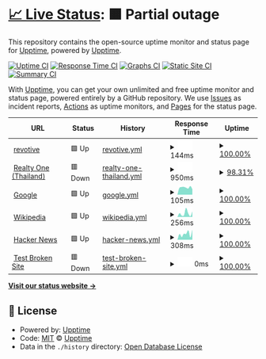 # [📈 Live Status](https://demo.upptime.js.org): <!--live status--> **🟧 Partial outage**

This repository contains the open-source uptime monitor and status page for [Upptime](https://upptime.js.org), powered by [Upptime](https://github.com/upptime/upptime).

[![Uptime CI](https://github.com/revotive/revotive/workflows/Uptime%20CI/badge.svg)](https://github.com/revotive/revotive/actions?query=workflow%3A%22Uptime+CI%22)
[![Response Time CI](https://github.com/revotive/revotive/workflows/Response%20Time%20CI/badge.svg)](https://github.com/revotive/revotive/actions?query=workflow%3A%22Response+Time+CI%22)
[![Graphs CI](https://github.com/revotive/revotive/workflows/Graphs%20CI/badge.svg)](https://github.com/revotive/revotive/actions?query=workflow%3A%22Graphs+CI%22)
[![Static Site CI](https://github.com/revotive/revotive/workflows/Static%20Site%20CI/badge.svg)](https://github.com/revotive/revotive/actions?query=workflow%3A%22Static+Site+CI%22)
[![Summary CI](https://github.com/revotive/revotive/workflows/Summary%20CI/badge.svg)](https://github.com/revotive/revotive/actions?query=workflow%3A%22Summary+CI%22)

With [Upptime](https://upptime.js.org), you can get your own unlimited and free uptime monitor and status page, powered entirely by a GitHub repository. We use [Issues](https://github.com/upptime/upptime/issues) as incident reports, [Actions](https://github.com/revotive/revotive/actions) as uptime monitors, and [Pages](https://demo.upptime.js.org) for the status page.

<!--start: status pages-->
<!-- This summary is generated by Upptime (https://github.com/upptime/upptime) -->
<!-- Do not edit this manually, your changes will be overwritten -->
<!-- prettier-ignore -->
| URL | Status | History | Response Time | Uptime |
| --- | ------ | ------- | ------------- | ------ |
| <img alt="" src="https://icons.duckduckgo.com/ip3/www.revotive.com.ico" height="13"> [revotive](https://www.revotive.com) | 🟩 Up | [revotive.yml](https://github.com/rajcharin/upptime/commits/HEAD/history/revotive.yml) | <details><summary><img alt="Response time graph" src="./graphs/revotive/response-time-week.png" height="20"> 144ms</summary><br><a href="https://revotive.github.io/revotive/history/revotive"><img alt="Response time 137" src="https://img.shields.io/endpoint?url=https%3A%2F%2Fraw.githubusercontent.com%2Frajcharin%2Fupptime%2FHEAD%2Fapi%2Frevotive%2Fresponse-time.json"></a><br><a href="https://revotive.github.io/revotive/history/revotive"><img alt="24-hour response time 146" src="https://img.shields.io/endpoint?url=https%3A%2F%2Fraw.githubusercontent.com%2Frajcharin%2Fupptime%2FHEAD%2Fapi%2Frevotive%2Fresponse-time-day.json"></a><br><a href="https://revotive.github.io/revotive/history/revotive"><img alt="7-day response time 144" src="https://img.shields.io/endpoint?url=https%3A%2F%2Fraw.githubusercontent.com%2Frajcharin%2Fupptime%2FHEAD%2Fapi%2Frevotive%2Fresponse-time-week.json"></a><br><a href="https://revotive.github.io/revotive/history/revotive"><img alt="30-day response time 139" src="https://img.shields.io/endpoint?url=https%3A%2F%2Fraw.githubusercontent.com%2Frajcharin%2Fupptime%2FHEAD%2Fapi%2Frevotive%2Fresponse-time-month.json"></a><br><a href="https://revotive.github.io/revotive/history/revotive"><img alt="1-year response time 145" src="https://img.shields.io/endpoint?url=https%3A%2F%2Fraw.githubusercontent.com%2Frajcharin%2Fupptime%2FHEAD%2Fapi%2Frevotive%2Fresponse-time-year.json"></a></details> | <details><summary><a href="https://revotive.github.io/revotive/history/revotive">100.00%</a></summary><a href="https://revotive.github.io/revotive/history/revotive"><img alt="All-time uptime 98.56%" src="https://img.shields.io/endpoint?url=https%3A%2F%2Fraw.githubusercontent.com%2Frajcharin%2Fupptime%2FHEAD%2Fapi%2Frevotive%2Fuptime.json"></a><br><a href="https://revotive.github.io/revotive/history/revotive"><img alt="24-hour uptime 100.00%" src="https://img.shields.io/endpoint?url=https%3A%2F%2Fraw.githubusercontent.com%2Frajcharin%2Fupptime%2FHEAD%2Fapi%2Frevotive%2Fuptime-day.json"></a><br><a href="https://revotive.github.io/revotive/history/revotive"><img alt="7-day uptime 100.00%" src="https://img.shields.io/endpoint?url=https%3A%2F%2Fraw.githubusercontent.com%2Frajcharin%2Fupptime%2FHEAD%2Fapi%2Frevotive%2Fuptime-week.json"></a><br><a href="https://revotive.github.io/revotive/history/revotive"><img alt="30-day uptime 100.00%" src="https://img.shields.io/endpoint?url=https%3A%2F%2Fraw.githubusercontent.com%2Frajcharin%2Fupptime%2FHEAD%2Fapi%2Frevotive%2Fuptime-month.json"></a><br><a href="https://revotive.github.io/revotive/history/revotive"><img alt="1-year uptime 95.99%" src="https://img.shields.io/endpoint?url=https%3A%2F%2Fraw.githubusercontent.com%2Frajcharin%2Fupptime%2FHEAD%2Fapi%2Frevotive%2Fuptime-year.json"></a></details>
| <img alt="" src="https://icons.duckduckgo.com/ip3/www.r1estate.com.ico" height="13"> [Realty One (Thailand)](https://www.r1estate.com) | 🟥 Down | [realty-one-thailand.yml](https://github.com/rajcharin/upptime/commits/HEAD/history/realty-one-thailand.yml) | <details><summary><img alt="Response time graph" src="./graphs/realty-one-thailand/response-time-week.png" height="20"> 950ms</summary><br><a href="https://revotive.github.io/revotive/history/realty-one-thailand"><img alt="Response time 1268" src="https://img.shields.io/endpoint?url=https%3A%2F%2Fraw.githubusercontent.com%2Frajcharin%2Fupptime%2FHEAD%2Fapi%2Frealty-one-thailand%2Fresponse-time.json"></a><br><a href="https://revotive.github.io/revotive/history/realty-one-thailand"><img alt="24-hour response time 934" src="https://img.shields.io/endpoint?url=https%3A%2F%2Fraw.githubusercontent.com%2Frajcharin%2Fupptime%2FHEAD%2Fapi%2Frealty-one-thailand%2Fresponse-time-day.json"></a><br><a href="https://revotive.github.io/revotive/history/realty-one-thailand"><img alt="7-day response time 950" src="https://img.shields.io/endpoint?url=https%3A%2F%2Fraw.githubusercontent.com%2Frajcharin%2Fupptime%2FHEAD%2Fapi%2Frealty-one-thailand%2Fresponse-time-week.json"></a><br><a href="https://revotive.github.io/revotive/history/realty-one-thailand"><img alt="30-day response time 633" src="https://img.shields.io/endpoint?url=https%3A%2F%2Fraw.githubusercontent.com%2Frajcharin%2Fupptime%2FHEAD%2Fapi%2Frealty-one-thailand%2Fresponse-time-month.json"></a><br><a href="https://revotive.github.io/revotive/history/realty-one-thailand"><img alt="1-year response time 940" src="https://img.shields.io/endpoint?url=https%3A%2F%2Fraw.githubusercontent.com%2Frajcharin%2Fupptime%2FHEAD%2Fapi%2Frealty-one-thailand%2Fresponse-time-year.json"></a></details> | <details><summary><a href="https://revotive.github.io/revotive/history/realty-one-thailand">98.31%</a></summary><a href="https://revotive.github.io/revotive/history/realty-one-thailand"><img alt="All-time uptime 99.80%" src="https://img.shields.io/endpoint?url=https%3A%2F%2Fraw.githubusercontent.com%2Frajcharin%2Fupptime%2FHEAD%2Fapi%2Frealty-one-thailand%2Fuptime.json"></a><br><a href="https://revotive.github.io/revotive/history/realty-one-thailand"><img alt="24-hour uptime 99.99%" src="https://img.shields.io/endpoint?url=https%3A%2F%2Fraw.githubusercontent.com%2Frajcharin%2Fupptime%2FHEAD%2Fapi%2Frealty-one-thailand%2Fuptime-day.json"></a><br><a href="https://revotive.github.io/revotive/history/realty-one-thailand"><img alt="7-day uptime 98.31%" src="https://img.shields.io/endpoint?url=https%3A%2F%2Fraw.githubusercontent.com%2Frajcharin%2Fupptime%2FHEAD%2Fapi%2Frealty-one-thailand%2Fuptime-week.json"></a><br><a href="https://revotive.github.io/revotive/history/realty-one-thailand"><img alt="30-day uptime 98.14%" src="https://img.shields.io/endpoint?url=https%3A%2F%2Fraw.githubusercontent.com%2Frajcharin%2Fupptime%2FHEAD%2Fapi%2Frealty-one-thailand%2Fuptime-month.json"></a><br><a href="https://revotive.github.io/revotive/history/realty-one-thailand"><img alt="1-year uptime 99.50%" src="https://img.shields.io/endpoint?url=https%3A%2F%2Fraw.githubusercontent.com%2Frajcharin%2Fupptime%2FHEAD%2Fapi%2Frealty-one-thailand%2Fuptime-year.json"></a></details>
| <img alt="" src="https://icons.duckduckgo.com/ip3/www.google.com.ico" height="13"> [Google](https://www.google.com) | 🟩 Up | [google.yml](https://github.com/rajcharin/upptime/commits/HEAD/history/google.yml) | <details><summary><img alt="Response time graph" src="./graphs/google/response-time-week.png" height="20"> 105ms</summary><br><a href="https://revotive.github.io/revotive/history/google"><img alt="Response time 112" src="https://img.shields.io/endpoint?url=https%3A%2F%2Fraw.githubusercontent.com%2Frajcharin%2Fupptime%2FHEAD%2Fapi%2Fgoogle%2Fresponse-time.json"></a><br><a href="https://revotive.github.io/revotive/history/google"><img alt="24-hour response time 88" src="https://img.shields.io/endpoint?url=https%3A%2F%2Fraw.githubusercontent.com%2Frajcharin%2Fupptime%2FHEAD%2Fapi%2Fgoogle%2Fresponse-time-day.json"></a><br><a href="https://revotive.github.io/revotive/history/google"><img alt="7-day response time 105" src="https://img.shields.io/endpoint?url=https%3A%2F%2Fraw.githubusercontent.com%2Frajcharin%2Fupptime%2FHEAD%2Fapi%2Fgoogle%2Fresponse-time-week.json"></a><br><a href="https://revotive.github.io/revotive/history/google"><img alt="30-day response time 112" src="https://img.shields.io/endpoint?url=https%3A%2F%2Fraw.githubusercontent.com%2Frajcharin%2Fupptime%2FHEAD%2Fapi%2Fgoogle%2Fresponse-time-month.json"></a><br><a href="https://revotive.github.io/revotive/history/google"><img alt="1-year response time 108" src="https://img.shields.io/endpoint?url=https%3A%2F%2Fraw.githubusercontent.com%2Frajcharin%2Fupptime%2FHEAD%2Fapi%2Fgoogle%2Fresponse-time-year.json"></a></details> | <details><summary><a href="https://revotive.github.io/revotive/history/google">100.00%</a></summary><a href="https://revotive.github.io/revotive/history/google"><img alt="All-time uptime 99.99%" src="https://img.shields.io/endpoint?url=https%3A%2F%2Fraw.githubusercontent.com%2Frajcharin%2Fupptime%2FHEAD%2Fapi%2Fgoogle%2Fuptime.json"></a><br><a href="https://revotive.github.io/revotive/history/google"><img alt="24-hour uptime 100.00%" src="https://img.shields.io/endpoint?url=https%3A%2F%2Fraw.githubusercontent.com%2Frajcharin%2Fupptime%2FHEAD%2Fapi%2Fgoogle%2Fuptime-day.json"></a><br><a href="https://revotive.github.io/revotive/history/google"><img alt="7-day uptime 100.00%" src="https://img.shields.io/endpoint?url=https%3A%2F%2Fraw.githubusercontent.com%2Frajcharin%2Fupptime%2FHEAD%2Fapi%2Fgoogle%2Fuptime-week.json"></a><br><a href="https://revotive.github.io/revotive/history/google"><img alt="30-day uptime 100.00%" src="https://img.shields.io/endpoint?url=https%3A%2F%2Fraw.githubusercontent.com%2Frajcharin%2Fupptime%2FHEAD%2Fapi%2Fgoogle%2Fuptime-month.json"></a><br><a href="https://revotive.github.io/revotive/history/google"><img alt="1-year uptime 100.00%" src="https://img.shields.io/endpoint?url=https%3A%2F%2Fraw.githubusercontent.com%2Frajcharin%2Fupptime%2FHEAD%2Fapi%2Fgoogle%2Fuptime-year.json"></a></details>
| <img alt="" src="https://icons.duckduckgo.com/ip3/en.wikipedia.org.ico" height="13"> [Wikipedia](https://en.wikipedia.org) | 🟩 Up | [wikipedia.yml](https://github.com/rajcharin/upptime/commits/HEAD/history/wikipedia.yml) | <details><summary><img alt="Response time graph" src="./graphs/wikipedia/response-time-week.png" height="20"> 256ms</summary><br><a href="https://revotive.github.io/revotive/history/wikipedia"><img alt="Response time 215" src="https://img.shields.io/endpoint?url=https%3A%2F%2Fraw.githubusercontent.com%2Frajcharin%2Fupptime%2FHEAD%2Fapi%2Fwikipedia%2Fresponse-time.json"></a><br><a href="https://revotive.github.io/revotive/history/wikipedia"><img alt="24-hour response time 41" src="https://img.shields.io/endpoint?url=https%3A%2F%2Fraw.githubusercontent.com%2Frajcharin%2Fupptime%2FHEAD%2Fapi%2Fwikipedia%2Fresponse-time-day.json"></a><br><a href="https://revotive.github.io/revotive/history/wikipedia"><img alt="7-day response time 256" src="https://img.shields.io/endpoint?url=https%3A%2F%2Fraw.githubusercontent.com%2Frajcharin%2Fupptime%2FHEAD%2Fapi%2Fwikipedia%2Fresponse-time-week.json"></a><br><a href="https://revotive.github.io/revotive/history/wikipedia"><img alt="30-day response time 203" src="https://img.shields.io/endpoint?url=https%3A%2F%2Fraw.githubusercontent.com%2Frajcharin%2Fupptime%2FHEAD%2Fapi%2Fwikipedia%2Fresponse-time-month.json"></a><br><a href="https://revotive.github.io/revotive/history/wikipedia"><img alt="1-year response time 214" src="https://img.shields.io/endpoint?url=https%3A%2F%2Fraw.githubusercontent.com%2Frajcharin%2Fupptime%2FHEAD%2Fapi%2Fwikipedia%2Fresponse-time-year.json"></a></details> | <details><summary><a href="https://revotive.github.io/revotive/history/wikipedia">100.00%</a></summary><a href="https://revotive.github.io/revotive/history/wikipedia"><img alt="All-time uptime 100.00%" src="https://img.shields.io/endpoint?url=https%3A%2F%2Fraw.githubusercontent.com%2Frajcharin%2Fupptime%2FHEAD%2Fapi%2Fwikipedia%2Fuptime.json"></a><br><a href="https://revotive.github.io/revotive/history/wikipedia"><img alt="24-hour uptime 100.00%" src="https://img.shields.io/endpoint?url=https%3A%2F%2Fraw.githubusercontent.com%2Frajcharin%2Fupptime%2FHEAD%2Fapi%2Fwikipedia%2Fuptime-day.json"></a><br><a href="https://revotive.github.io/revotive/history/wikipedia"><img alt="7-day uptime 100.00%" src="https://img.shields.io/endpoint?url=https%3A%2F%2Fraw.githubusercontent.com%2Frajcharin%2Fupptime%2FHEAD%2Fapi%2Fwikipedia%2Fuptime-week.json"></a><br><a href="https://revotive.github.io/revotive/history/wikipedia"><img alt="30-day uptime 100.00%" src="https://img.shields.io/endpoint?url=https%3A%2F%2Fraw.githubusercontent.com%2Frajcharin%2Fupptime%2FHEAD%2Fapi%2Fwikipedia%2Fuptime-month.json"></a><br><a href="https://revotive.github.io/revotive/history/wikipedia"><img alt="1-year uptime 100.00%" src="https://img.shields.io/endpoint?url=https%3A%2F%2Fraw.githubusercontent.com%2Frajcharin%2Fupptime%2FHEAD%2Fapi%2Fwikipedia%2Fuptime-year.json"></a></details>
| <img alt="" src="https://icons.duckduckgo.com/ip3/news.ycombinator.com.ico" height="13"> [Hacker News](https://news.ycombinator.com) | 🟩 Up | [hacker-news.yml](https://github.com/rajcharin/upptime/commits/HEAD/history/hacker-news.yml) | <details><summary><img alt="Response time graph" src="./graphs/hacker-news/response-time-week.png" height="20"> 308ms</summary><br><a href="https://revotive.github.io/revotive/history/hacker-news"><img alt="Response time 310" src="https://img.shields.io/endpoint?url=https%3A%2F%2Fraw.githubusercontent.com%2Frajcharin%2Fupptime%2FHEAD%2Fapi%2Fhacker-news%2Fresponse-time.json"></a><br><a href="https://revotive.github.io/revotive/history/hacker-news"><img alt="24-hour response time 117" src="https://img.shields.io/endpoint?url=https%3A%2F%2Fraw.githubusercontent.com%2Frajcharin%2Fupptime%2FHEAD%2Fapi%2Fhacker-news%2Fresponse-time-day.json"></a><br><a href="https://revotive.github.io/revotive/history/hacker-news"><img alt="7-day response time 308" src="https://img.shields.io/endpoint?url=https%3A%2F%2Fraw.githubusercontent.com%2Frajcharin%2Fupptime%2FHEAD%2Fapi%2Fhacker-news%2Fresponse-time-week.json"></a><br><a href="https://revotive.github.io/revotive/history/hacker-news"><img alt="30-day response time 309" src="https://img.shields.io/endpoint?url=https%3A%2F%2Fraw.githubusercontent.com%2Frajcharin%2Fupptime%2FHEAD%2Fapi%2Fhacker-news%2Fresponse-time-month.json"></a><br><a href="https://revotive.github.io/revotive/history/hacker-news"><img alt="1-year response time 318" src="https://img.shields.io/endpoint?url=https%3A%2F%2Fraw.githubusercontent.com%2Frajcharin%2Fupptime%2FHEAD%2Fapi%2Fhacker-news%2Fresponse-time-year.json"></a></details> | <details><summary><a href="https://revotive.github.io/revotive/history/hacker-news">100.00%</a></summary><a href="https://revotive.github.io/revotive/history/hacker-news"><img alt="All-time uptime 99.97%" src="https://img.shields.io/endpoint?url=https%3A%2F%2Fraw.githubusercontent.com%2Frajcharin%2Fupptime%2FHEAD%2Fapi%2Fhacker-news%2Fuptime.json"></a><br><a href="https://revotive.github.io/revotive/history/hacker-news"><img alt="24-hour uptime 100.00%" src="https://img.shields.io/endpoint?url=https%3A%2F%2Fraw.githubusercontent.com%2Frajcharin%2Fupptime%2FHEAD%2Fapi%2Fhacker-news%2Fuptime-day.json"></a><br><a href="https://revotive.github.io/revotive/history/hacker-news"><img alt="7-day uptime 100.00%" src="https://img.shields.io/endpoint?url=https%3A%2F%2Fraw.githubusercontent.com%2Frajcharin%2Fupptime%2FHEAD%2Fapi%2Fhacker-news%2Fuptime-week.json"></a><br><a href="https://revotive.github.io/revotive/history/hacker-news"><img alt="30-day uptime 100.00%" src="https://img.shields.io/endpoint?url=https%3A%2F%2Fraw.githubusercontent.com%2Frajcharin%2Fupptime%2FHEAD%2Fapi%2Fhacker-news%2Fuptime-month.json"></a><br><a href="https://revotive.github.io/revotive/history/hacker-news"><img alt="1-year uptime 100.00%" src="https://img.shields.io/endpoint?url=https%3A%2F%2Fraw.githubusercontent.com%2Frajcharin%2Fupptime%2FHEAD%2Fapi%2Fhacker-news%2Fuptime-year.json"></a></details>
| <img alt="" src="https://icons.duckduckgo.com/ip3/thissitedoesnotexist.koj.co.ico" height="13"> [Test Broken Site](https://thissitedoesnotexist.koj.co) | 🟥 Down | [test-broken-site.yml](https://github.com/rajcharin/upptime/commits/HEAD/history/test-broken-site.yml) | <details><summary><img alt="Response time graph" src="./graphs/test-broken-site/response-time-week.png" height="20"> 0ms</summary><br><a href="https://revotive.github.io/revotive/history/test-broken-site"><img alt="Response time 0" src="https://img.shields.io/endpoint?url=https%3A%2F%2Fraw.githubusercontent.com%2Frajcharin%2Fupptime%2FHEAD%2Fapi%2Ftest-broken-site%2Fresponse-time.json"></a><br><a href="https://revotive.github.io/revotive/history/test-broken-site"><img alt="24-hour response time 0" src="https://img.shields.io/endpoint?url=https%3A%2F%2Fraw.githubusercontent.com%2Frajcharin%2Fupptime%2FHEAD%2Fapi%2Ftest-broken-site%2Fresponse-time-day.json"></a><br><a href="https://revotive.github.io/revotive/history/test-broken-site"><img alt="7-day response time 0" src="https://img.shields.io/endpoint?url=https%3A%2F%2Fraw.githubusercontent.com%2Frajcharin%2Fupptime%2FHEAD%2Fapi%2Ftest-broken-site%2Fresponse-time-week.json"></a><br><a href="https://revotive.github.io/revotive/history/test-broken-site"><img alt="30-day response time 0" src="https://img.shields.io/endpoint?url=https%3A%2F%2Fraw.githubusercontent.com%2Frajcharin%2Fupptime%2FHEAD%2Fapi%2Ftest-broken-site%2Fresponse-time-month.json"></a><br><a href="https://revotive.github.io/revotive/history/test-broken-site"><img alt="1-year response time 0" src="https://img.shields.io/endpoint?url=https%3A%2F%2Fraw.githubusercontent.com%2Frajcharin%2Fupptime%2FHEAD%2Fapi%2Ftest-broken-site%2Fresponse-time-year.json"></a></details> | <details><summary><a href="https://revotive.github.io/revotive/history/test-broken-site">100.00%</a></summary><a href="https://revotive.github.io/revotive/history/test-broken-site"><img alt="All-time uptime 100.00%" src="https://img.shields.io/endpoint?url=https%3A%2F%2Fraw.githubusercontent.com%2Frajcharin%2Fupptime%2FHEAD%2Fapi%2Ftest-broken-site%2Fuptime.json"></a><br><a href="https://revotive.github.io/revotive/history/test-broken-site"><img alt="24-hour uptime 100.00%" src="https://img.shields.io/endpoint?url=https%3A%2F%2Fraw.githubusercontent.com%2Frajcharin%2Fupptime%2FHEAD%2Fapi%2Ftest-broken-site%2Fuptime-day.json"></a><br><a href="https://revotive.github.io/revotive/history/test-broken-site"><img alt="7-day uptime 100.00%" src="https://img.shields.io/endpoint?url=https%3A%2F%2Fraw.githubusercontent.com%2Frajcharin%2Fupptime%2FHEAD%2Fapi%2Ftest-broken-site%2Fuptime-week.json"></a><br><a href="https://revotive.github.io/revotive/history/test-broken-site"><img alt="30-day uptime 100.00%" src="https://img.shields.io/endpoint?url=https%3A%2F%2Fraw.githubusercontent.com%2Frajcharin%2Fupptime%2FHEAD%2Fapi%2Ftest-broken-site%2Fuptime-month.json"></a><br><a href="https://revotive.github.io/revotive/history/test-broken-site"><img alt="1-year uptime 100.00%" src="https://img.shields.io/endpoint?url=https%3A%2F%2Fraw.githubusercontent.com%2Frajcharin%2Fupptime%2FHEAD%2Fapi%2Ftest-broken-site%2Fuptime-year.json"></a></details>

<!--end: status pages-->

[**Visit our status website →**](https://demo.upptime.js.org)

## 📄 License

- Powered by: [Upptime](https://github.com/upptime/upptime)
- Code: [MIT](./LICENSE) © [Upptime](https://upptime.js.org)
- Data in the `./history` directory: [Open Database License](https://opendatacommons.org/licenses/odbl/1-0/)
